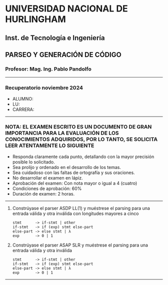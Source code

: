 
# UNIVERSIDAD NACIONAL DE HURLINGHAM

## Inst. de Tecnología e Ingeniería

## PARSEO Y GENERACIÓN DE CÓDIGO

### Profesor: Mag. Ing. Pablo Pandolfo

---

### Recuperatorio noviembre 2024

* ALUMNO:  
* LU:
* CARRERA:

---

### NOTA: EL EXAMEN ESCRITO ES UN DOCUMENTO DE GRAN IMPORTANCIA PARA LA EVALUACIÓN DE LOS CONOCIMIENTOS ADQUIRIDOS, POR LO TANTO, SE SOLICITA LEER ATENTAMENTE LO SIGUIENTE

* Responda claramente cada punto, detallando con la mayor precisión posible lo solicitado.
* Sea prolijo y ordenado en el desarrollo de los temas.
* Sea cuidadoso con las faltas de ortografía y sus oraciones.
* No desarrollar el examen en lápiz.
* Aprobación del examen: Con nota mayor o igual a 4 (cuatro)
* Condiciones de aprobación: 60%
* Duración de examen: 2 horas.

---

1. Constrúyase el parser ASDP LL(1) y muéstrese el parsing para una entrada válida y otra inválida con longitudes mayores a cinco

    ```plain
    stmt      -> if-stmt | other
    if-stmt   -> if (exp) stmt else-part
    else-part -> else stmt | λ
    exp       -> 0 | 1
    ```


1. Constrúyase el parser ASAP SLR y muéstrese el parsing para una entrada válida y otra inválida

    ```plain
    stmt      -> if-stmt | other
    if-stmt   -> if (exp) stmt else-part
    else-part -> else stmt | λ
    exp       -> 0 | 1
    ```

---